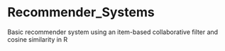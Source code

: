 # Recommender_Systems
Basic recommender system using an item-based collaborative filter and cosine similarity in R
